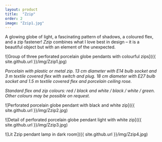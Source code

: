 ```yaml
---
layout: product
title:  "Zzip"
order: 2
image: "Zzip1.jpg"
---
```


A glowing globe of light, a fascinating pattern of shadows, a coloured flex, and a zip fastener! *Zzip* combines what I love best in design – it is a beautiful object but with an element of the unexpected.

![Group of three perforated porcelain globe pendants with colourful zips]({{ site.github.url }}/img/Zzip1.jpg)

*Porcelain with plastic or metal zip.
13 cm diameter with E14 bulb socket and 3 m textile covered flex with switch and plug.
18 cm diameter with E27 bulb socket and 1.5 m textile covered flex and porcelain ceiling rose.*

*Standard flex and zip colours: red / black and white / black / white / green. Other colours may be possible on request.*
 
![Perforated porcelain globe pendant with black and white zip]({{ site.github.url }}/img/Zzip2.jpg)

![Detail of perforated porcelain globe pendant light with white zip]({{ site.github.url }}/img/Zzip3.jpg)

![Lit Zzip pendant lamp in dark room]({{ site.github.url }}/img/Zzip4.jpg)
